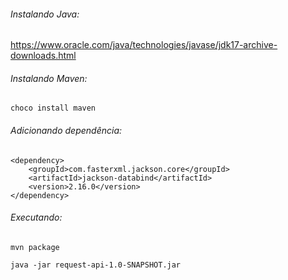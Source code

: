 ###### Instalando Java:
https://www.oracle.com/java/technologies/javase/jdk17-archive-downloads.html

###### Instalando Maven:
` choco install maven `

###### Adicionando dependência:
````
<dependency>
    <groupId>com.fasterxml.jackson.core</groupId>
    <artifactId>jackson-databind</artifactId>
    <version>2.16.0</version>
</dependency>
````

###### Executando:
` mvn package `

` java -jar request-api-1.0-SNAPSHOT.jar `
